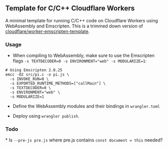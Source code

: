 ## Template for C/C++ Cloudflare Workers

A minimal template for running C/C++ code on Cloudflare Workers using WebAssembly and Emscripten. This is a trimmed down version of [cloudflare/worker-emscripten-template](https://github.com/cloudflare/worker-emscripten-template).

### Usage

* When compiling to WebAssembly, make sure to use the Emscripten flags `-s TEXTDECODER=0 -s ENVIRONMENT="web" -s MODULARIZE=1`:

```
# Using Emscripten 2.0.25
emcc -O2 src/pi.c -o pi.js \
  -s INVOKE_RUN=0 \
  -s EXPORTED_RUNTIME_METHODS=["callMain"] \
  -s TEXTDECODER=0 \
  -s ENVIRONMENT="web" \
  -s MODULARIZE=1
```

* Define the WebAssembly modules and their bindings in `wrangler.toml`

* Deploy using `wrangler publish`.

### Todo

* Is `--pre-js pre.js` where pre.js contains `const document = this` needed?
